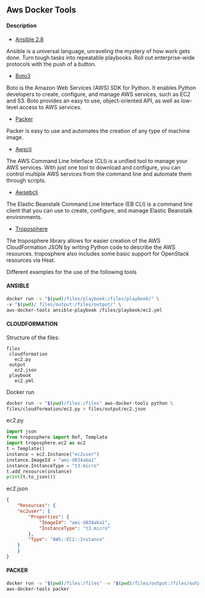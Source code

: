 
## Aws Docker Tools

#### Description

- [Ansible 2.8](https://www.ansible.com/)

Ansible is a universal language, unraveling the mystery of how work gets done. Turn tough tasks into repeatable playbooks. Roll out enterprise-wide protocols with the push of a button.

- [Boto3](https://boto3.amazonaws.com/v1/documentation/api/latest/index.html)

Boto is the Amazon Web Services (AWS) SDK for Python. It enables Python developers to create, configure, and manage AWS services, such as EC2 and S3. Boto provides an easy to use, object-oriented API, as well as low-level access to AWS services.

- [Packer](https://www.packer.io/)

Packer is easy to use and automates the creation of any type of machine image. 

- [Awscli](https://aws.amazon.com/cli/?nc1=h_ls)

The AWS Command Line Interface (CLI) is a unified tool to manage your AWS services. With just one tool to download and configure, you can control multiple AWS services from the command line and automate them through scripts.

- [Awsebcli](https://docs.aws.amazon.com/elasticbeanstalk/latest/dg/eb-cli3-install.html)

The Elastic Beanstalk Command Line Interface (EB CLI) is a command line client that you can use to create, configure, and manage Elastic Beanstalk environments.

- [Troposphere](https://github.com/cloudtools/troposphere)

The troposphere library allows for easier creation of the AWS CloudFormation JSON by writing Python code to describe the AWS resources. troposphere also includes some basic support for OpenStack resources via Heat.

Different examples for the use of the following tools

#### ANSIBLE

```bash
docker run -v "$(pwd)/files/playbook:/files/playbook/" \ 
-v "$(pwd)/	files/output:/files/output/" \
aws-docker-tools ansible-playbook /files/playbook/ec2.yml
```

#### CLOUDFORMATION

Structure of the files:

```
files
 cloudformation
   ec2.py
 output
   ec2.json
 playbook
   ec2.yml
```

Docker run

```bash
docker run -v "$(pwd)/files:/files" aws-docker-tools python \ 
files/cloudformation/ec2.py > files/output/ec2.json
```

ec2.py

```python
import json
from troposphere import Ref, Template
import troposphere.ec2 as ec2
t = Template()
instance = ec2.Instance("ec2user")
instance.ImageId = "ami-d834aba1"
instance.InstanceType = "t3.micro"
t.add_resource(instance)
print(t.to_json())
```

ec2.json

```json
{
    "Resources": {
	"ec2user": {
	    "Properties": {
	        "ImageId": "ami-d834aba1",
	        "InstanceType": "t3.micro"
	    },
	    "Type": "AWS::EC2::Instance"
	}
    }
}
```

#### PACKER

```bash
docker run -v "$(pwd)/files:/files" -v "$(pwd)/files/output:/files/output" \
aws-docker-tools packer
```